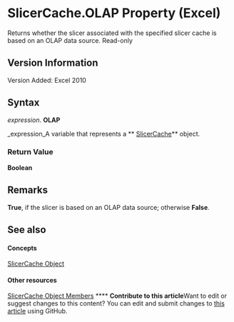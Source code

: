 
# SlicerCache.OLAP Property (Excel)

Returns whether the slicer associated with the specified slicer cache is based on an OLAP data source. Read-only


## Version Information

Version Added: Excel 2010 


## Syntax

 _expression_. **OLAP**

 _expression_A variable that represents a  ** [SlicerCache](6e6533e3-0503-a1d3-9ecd-f7997233565f.md)** object.


### Return Value

 **Boolean**


## Remarks

 **True**, if the slicer is based on an OLAP data source; otherwise  **False**.


## See also


#### Concepts


 [SlicerCache Object](6e6533e3-0503-a1d3-9ecd-f7997233565f.md)
#### Other resources


 [SlicerCache Object Members](59572fc4-0dd9-096a-61b9-7775f90ac7be.md)
****   **Contribute to this article**Want to edit or suggest changes to this content? You can edit and submit changes to  [this article](https://github.com/jhershey00/VBA_Excel_Test/OpenXMLCon/articles/621ca936-5b60-98be-45a2-ea15ef5297ba.md) using GitHub.

